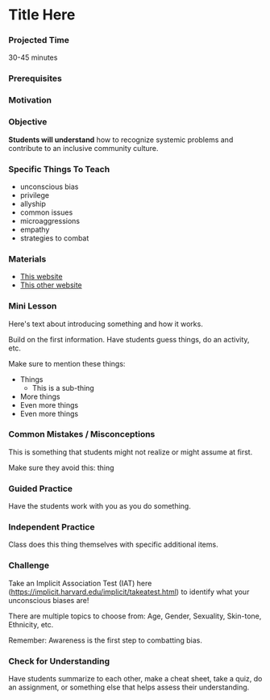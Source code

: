 # Title Here

### Projected Time
30-45 minutes

### Prerequisites


### Motivation


### Objective
**Students will understand** how to recognize systemic problems and contribute to an inclusive community culture.

### Specific Things To Teach
- unconscious bias
- privilege
- allyship
- common issues
- microaggressions
- empathy
- strategies to combat

### Materials

- [This website](example.com)
- [This other website](otherexample.com)

### Mini Lesson

Here's text about introducing something and how it works.

Build on the first information. Have students guess things, do an activity, etc.

Make sure to mention these things:
- Things
	- This is a sub-thing
- More things
- Even more things
- Even more things


### Common Mistakes / Misconceptions

This is something that students might not realize or might assume at first.

Make sure they avoid this: thing


### Guided Practice

Have the students work with you as you do something.


### Independent Practice

Class does this thing themselves with specific additional items.


### Challenge

Take an Implicit Association Test (IAT) here (https://implicit.harvard.edu/implicit/takeatest.html) to identify what your unconscious biases are!

There are multiple topics to choose from: Age, Gender, Sexuality, Skin-tone, Ethnicity, etc. 

Remember: Awareness is the first step to combatting bias.

### Check for Understanding

Have students summarize to each other, make a cheat sheet, take a quiz, do an assignment, or something else that helps assess their understanding.
